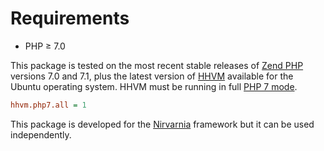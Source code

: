 
# Requirements

* PHP ≥ 7.0

This package is tested on the most recent stable releases of [Zend PHP](http://php.net/) versions 7.0 and 7.1, plus the latest version of [HHVM](http://hhvm.com/) available for the Ubuntu operating system. HHVM must be running in full [PHP 7 mode](https://docs.hhvm.com/hhvm/configuration/INI-settings#php-7-settings).

```ini
hhvm.php7.all = 1
```

This package is developed for the [Nirvarnia](https://www.nirvarnia.org/) framework but it can be used independently.
